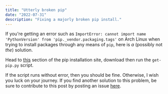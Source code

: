```yaml
---
title: "Utterly broken pip"
date: "2022-07-31"
description: "Fixing a majorly broken pip install."
---
```


If you're getting an error such as `ImportError: cannot import name 'PythonVersion' from 'pip._vendor.packaging.tags'` on Arch Linux when trying to install packages through any means of `pip`, here is *a* (possibly not *the*) solution.

Head to [this](https://pip.pypa.io/en/stable/installation/#get-pip-py) section of the pip installation site, download then run the `get-pip.py` script.

If the script runs without error, then you should be fine. Otherwise, I wish you luck on your journey. If you find another solution to this problem, be sure to contribute to this post by posting an issue [here](https://github.com/Xithrius/xithrius.cloud/issues/new).
